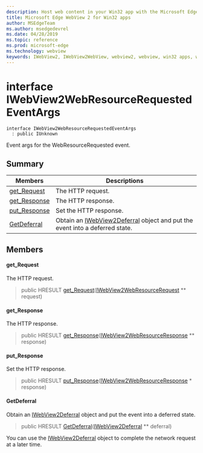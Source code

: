 ```yaml
---
description: Host web content in your Win32 app with the Microsoft Edge WebView 2 control
title: Microsoft Edge WebView 2 for Win32 apps
author: MSEdgeTeam
ms.author: msedgedevrel
ms.date: 04/28/2019
ms.topic: reference
ms.prod: microsoft-edge
ms.technology: webview
keywords: IWebView2, IWebView2WebView, webview2, webview, win32 apps, win32, edge
---
```


# interface IWebView2WebResourceRequestedEventArgs 

```
interface IWebView2WebResourceRequestedEventArgs
  : public IUnknown
```

Event args for the WebResourceRequested event.

## Summary

 Members                        | Descriptions
--------------------------------|---------------------------------------------
[get_Request](#get_request) | The HTTP request.
[get_Response](#get_response) | The HTTP response.
[put_Response](#put_response) | Set the HTTP response.
[GetDeferral](#getdeferral) | Obtain an [IWebView2Deferral](IWebView2Deferral.md#interface_i_web_view2_deferral) object and put the event into a deferred state.

## Members

#### get_Request 

The HTTP request.

> public HRESULT [get_Request](#interface_i_web_view2_web_resource_requested_event_args_1ad9eca76602af8853ee01d4e8d52f19da)([IWebView2WebResourceRequest](IWebView2WebResourceRequest.md#interface_i_web_view2_web_resource_request) ** request)

#### get_Response 

The HTTP response.

> public HRESULT [get_Response](#interface_i_web_view2_web_resource_requested_event_args_1a826565dee212b438b8be92ea8e14f8e9)([IWebView2WebResourceResponse](IWebView2WebResourceResponse.md#interface_i_web_view2_web_resource_response) ** response)

#### put_Response 

Set the HTTP response.

> public HRESULT [put_Response](#interface_i_web_view2_web_resource_requested_event_args_1a5df2fb8d4f7473897cfef1eb841dfcbf)([IWebView2WebResourceResponse](IWebView2WebResourceResponse.md#interface_i_web_view2_web_resource_response) * response)

#### GetDeferral 

Obtain an [IWebView2Deferral](IWebView2Deferral.md#interface_i_web_view2_deferral) object and put the event into a deferred state.

> public HRESULT [GetDeferral](#interface_i_web_view2_web_resource_requested_event_args_1a443caf53deaabd61ace4406ac2068c00)([IWebView2Deferral](IWebView2Deferral.md#interface_i_web_view2_deferral) ** deferral)

You can use the [IWebView2Deferral](IWebView2Deferral.md#interface_i_web_view2_deferral) object to complete the network request at a later time.

